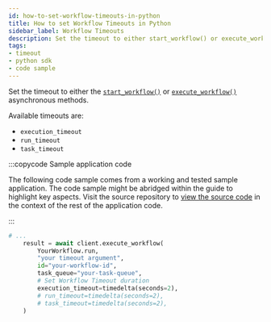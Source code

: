 ```yaml
---
id: how-to-set-workflow-timeouts-in-python
title: How to set Workflow Timeouts in Python
sidebar_label: Workflow Timeouts
description: Set the timeout to either start_workflow() or execute_workflow().
tags:
- timeout
- python sdk
- code sample
---
```


<!-- DO NOT EDIT THIS FILE DIRECTLY.
THIS FILE IS GENERATED from https://github.com/temporalio/documentation-samples-python/blob/bgc/workflow_timeouts_retries/workflows_dacx.py. -->

Set the timeout to either the [`start_workflow()`](https://python.temporal.io/temporalio.client.Client.html#start_workflow) or [`execute_workflow()`](https://python.temporal.io/temporalio.client.Client.html#execute_workflow) asynchronous methods.

Available timeouts are:

- `execution_timeout`
- `run_timeout`
- `task_timeout`

:::copycode Sample application code

The following code sample comes from a working and tested sample application.
The code sample might be abridged within the guide to highlight key aspects.
Visit the source repository to [view the source code](https://github.com/temporalio/documentation-samples-python/blob/bgc/workflow_timeouts_retries/workflows_dacx.py) in the context of the rest of the application code.

:::

```python
# ...
    result = await client.execute_workflow(
        YourWorkflow.run,
        "your timeout argument",
        id="your-workflow-id",
        task_queue="your-task-queue",
        # Set Workflow Timeout duration
        execution_timeout=timedelta(seconds=2),
        # run_timeout=timedelta(seconds=2),
        # task_timeout=timedelta(seconds=2),
    )
```
